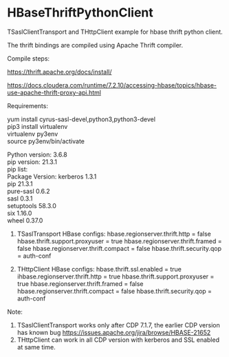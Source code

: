 # HBaseThriftPythonClient

TSaslClientTransport and THttpClient example for hbase thrift python client.

The thrift bindings are compiled using Apache Thrift compiler.

Compile steps:

https://thrift.apache.org/docs/install/

https://docs.cloudera.com/runtime/7.2.10/accessing-hbase/topics/hbase-use-apache-thrift-proxy-api.html

Requirements:

yum install cyrus-sasl-devel,python3,python3-devel  
pip3 install virtualenv  
virtualenv py3env  
source py3env/bin/activate  

Python version: 3.6.8  
pip version: 21.3.1  
pip list:  
Package    Version:
kerberos   1.3.1  
pip        21.3.1  
pure-sasl  0.6.2  
sasl       0.3.1  
setuptools 58.3.0  
six        1.16.0  
wheel      0.37.0  

1. TSaslTransport
HBase configs:
hbase.regionserver.thrift.http = false
hbase.thrift.support.proxyuser = true
hbase.regionserver.thrift.framed = false
hbase.regionserver.thrift.compact = false
hbase.thrift.security.qop = auth-conf

2. THttpClient
HBase configs:
hbase.thrift.ssl.enabled = true
ihbase.regionserver.thrift.http = true
hbase.thrift.support.proxyuser = true
hbase.regionserver.thrift.framed = false
hbase.regionserver.thrift.compact = false
hbase.thrift.security.qop = auth-conf

Note:
1. TSaslClientTransport works only after CDP 7.1.7, the earlier CDP version has known bug https://issues.apache.org/jira/browse/HBASE-21652
2. THttpClient can work in all CDP version with kerberos and SSL enabled at same time.

